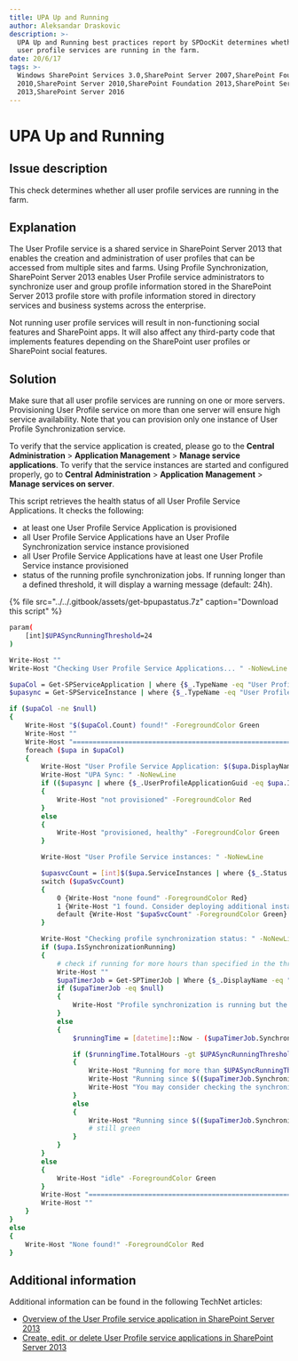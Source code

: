 ```yaml
---
title: UPA Up and Running
author: Aleksandar Draskovic
description: >-
  UPA Up and Running best practices report by SPDocKit determines whether all
  user profile services are running in the farm.
date: 20/6/17
tags: >-
  Windows SharePoint Services 3.0,SharePoint Server 2007,SharePoint Foundation
  2010,SharePoint Server 2010,SharePoint Foundation 2013,SharePoint Server
  2013,SharePoint Server 2016
---
```


# UPA Up and Running

## Issue description

This check determines whether all user profile services are running in the farm.

## Explanation

The User Profile service is a shared service in SharePoint Server 2013 that enables the creation and administration of user profiles that can be accessed from multiple sites and farms. Using Profile Synchronization, SharePoint Server 2013 enables User Profile service administrators to synchronize user and group profile information stored in the SharePoint Server 2013 profile store with profile information stored in directory services and business systems across the enterprise.

Not running user profile services will result in non-functioning social features and SharePoint apps. It will also affect any third-party code that implements features depending on the SharePoint user profiles or SharePoint social features.

## Solution

Make sure that all user profile services are running on one or more servers. Provisioning User Profile service on more than one server will ensure high service availability. Note that you can provision only one instance of User Profile Synchronization service.

To verify that the service application is created, please go to the **Central Administration** &gt; **Application Management** &gt; **Manage service applications**. To verify that the service instances are started and configured properly, go to **Central Administration** &gt; **Application Management** &gt; **Manage services on server**.

This script retrieves the health status of all User Profile Service Applications. It checks the following:

* at least one User Profile Service Application is provisioned
* all User Profile Service Applications have an User Profile Synchronization service instance provisioned
* all User Profile Service Applications have at least one User Profile Service instance provisioned
* status of the running profile synchronization jobs. If running longer than a defined threshold, it will display a warning message \(default: 24h\).

{% file src="../../.gitbook/assets/get-bpupastatus.7z" caption="Download this script" %}

```bash
param(
    [int]$UPASyncRunningThreshold=24
)

Write-Host ""
Write-Host "Checking User Profile Service Applications... " -NoNewLine

$upaCol = Get-SPServiceApplication | where {$_.TypeName -eq "User Profile Service Application" }
$upasync = Get-SPServiceInstance | where {$_.TypeName -eq "User Profile Synchronization Service" -and $_.Status -eq "Online"}

if ($upaCol -ne $null)
{
    Write-Host "$($upaCol.Count) found!" -ForegroundColor Green
    Write-Host ""
    Write-Host "========================================================================="
    foreach ($upa in $upaCol)
    {
        Write-Host "User Profile Service Application: $($upa.DisplayName)"
        Write-Host "UPA Sync: " -NoNewLine
        if (($upasync | where {$_.UserProfileApplicationGuid -eq $upa.Id}) -eq $null)
        {
            Write-Host "not provisioned" -ForegroundColor Red
        }
        else
        {
            Write-Host "provisioned, healthy" -ForegroundColor Green
        }

        Write-Host "User Profile Service instances: " -NoNewLine

        $upasvcCount = [int]$($upa.ServiceInstances | where {$_.Status -eq "Online"}).Count
        switch ($upaSvcCount)
        {
            0 {Write-Host "none found" -ForegroundColor Red}
            1 {Write-Host "1 found. Consider deploying additional instance for high availability." -ForegroundColor Yellow}
            default {Write-Host "$upaSvcCount" -ForegroundColor Green}
        }

        Write-Host "Checking profile synchronization status: " -NoNewLine
        if ($upa.IsSynchronizationRunning)
        {
            # check if running for more hours than specified in the threshold
            Write-Host ""
            $upaTimerJob = Get-SPTimerJob | Where {$_.DisplayName -eq "$($upa.DisplayName) - User Profile Incremental Synchronization"}
            if ($upaTimerJob -eq $null)
            {
                Write-Host "Profile synchronization is running but the user profile synchronization timer job could not be found." -ForegroundColor Red
            }
            else
            {
                $runningTime = [datetime]::Now - ($upaTimerJob.SynchronizationStatus | where {$_.Stage -eq "StartSynchronization"}).BeginTime

                if ($runningTime.TotalHours -gt $UPASyncRunningThreshold)
                {
                    Write-Host "Running for more than $UPASyncRunningThreshold" -ForegroundColor Yellow
                    Write-Host "Running since $(($upaTimerJob.SynchronizationStatus | where {$_.Stage -eq "StartSynchronization"}).BeginTime) ($($runningTime.ToString()))." -ForegroundColor Yellow
                    Write-Host "You may consider checking the synchronization job." -ForegroundColor Yellow
                }
                else
                {
                    Write-Host "Running since $(($upaTimerJob.SynchronizationStatus | where {$_.Stage -eq "StartSynchronization"}).BeginTime) ($($runningTime.ToString()))." -ForegroundColor Green
                    # still green
                }
            }
        }
        else
        {
            Write-Host "idle" -ForegroundColor Green
        }
        Write-Host "========================================================================="
        Write-Host ""
    }
}
else
{
    Write-Host "None found!" -ForegroundColor Red
}
```

## Additional information

Additional information can be found in the following TechNet articles:

* [Overview of the User Profile service application in SharePoint Server 2013](https://technet.microsoft.com/en-us/library/ee662538.aspx)
* [Create, edit, or delete User Profile service applications in SharePoint Server 2013](https://technet.microsoft.com/en-us/library/ee721052.aspx)


